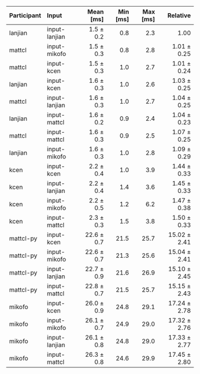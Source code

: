 | Participant | Input | Mean [ms] | Min [ms] | Max [ms] | Relative |
|:---|:---|---:|---:|---:|---:|
| lanjian | input-lanjian | 1.5 ± 0.2 | 0.8 | 2.3 | 1.00 |
| mattcl | input-mikofo | 1.5 ± 0.3 | 0.8 | 2.8 | 1.01 ± 0.25 |
| mattcl | input-kcen | 1.5 ± 0.3 | 1.0 | 2.7 | 1.01 ± 0.24 |
| lanjian | input-kcen | 1.6 ± 0.3 | 1.0 | 2.6 | 1.03 ± 0.25 |
| mattcl | input-lanjian | 1.6 ± 0.3 | 1.0 | 2.7 | 1.04 ± 0.25 |
| lanjian | input-mattcl | 1.6 ± 0.2 | 0.9 | 2.4 | 1.04 ± 0.23 |
| mattcl | input-mattcl | 1.6 ± 0.3 | 0.9 | 2.5 | 1.07 ± 0.25 |
| lanjian | input-mikofo | 1.6 ± 0.3 | 1.0 | 2.8 | 1.09 ± 0.29 |
| kcen | input-kcen | 2.2 ± 0.4 | 1.0 | 3.9 | 1.44 ± 0.33 |
| kcen | input-lanjian | 2.2 ± 0.4 | 1.4 | 3.6 | 1.45 ± 0.33 |
| kcen | input-mikofo | 2.2 ± 0.5 | 1.2 | 6.2 | 1.47 ± 0.38 |
| kcen | input-mattcl | 2.3 ± 0.3 | 1.5 | 3.8 | 1.50 ± 0.33 |
| mattcl-py | input-kcen | 22.6 ± 0.7 | 21.5 | 25.7 | 15.02 ± 2.41 |
| mattcl-py | input-mikofo | 22.6 ± 0.7 | 21.3 | 25.6 | 15.04 ± 2.41 |
| mattcl-py | input-lanjian | 22.7 ± 0.9 | 21.6 | 26.9 | 15.10 ± 2.45 |
| mattcl-py | input-mattcl | 22.8 ± 0.7 | 21.5 | 25.7 | 15.15 ± 2.43 |
| mikofo | input-kcen | 26.0 ± 0.9 | 24.8 | 29.1 | 17.24 ± 2.78 |
| mikofo | input-mikofo | 26.1 ± 0.7 | 24.9 | 29.0 | 17.32 ± 2.76 |
| mikofo | input-lanjian | 26.1 ± 0.8 | 24.8 | 29.0 | 17.33 ± 2.77 |
| mikofo | input-mattcl | 26.3 ± 0.8 | 24.6 | 29.9 | 17.45 ± 2.80 |
